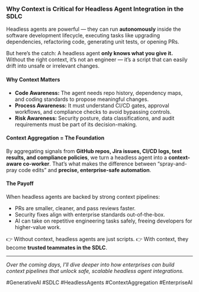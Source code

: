### Why Context is Critical for Headless Agent Integration in the SDLC

Headless agents are powerful — they can run **autonomously** inside the software development lifecycle, executing tasks like upgrading dependencies, refactoring code, generating unit tests, or opening PRs.

But here’s the catch:
A headless agent **only knows what you give it.** Without the right context, it’s not an engineer — it’s a script that can easily drift into unsafe or irrelevant changes.

#### Why Context Matters

* **Code Awareness:** The agent needs repo history, dependency maps, and coding standards to propose meaningful changes.
* **Process Awareness:** It must understand CI/CD gates, approval workflows, and compliance checks to avoid bypassing controls.
* **Risk Awareness:** Security posture, data classifications, and audit requirements must be part of its decision-making.

#### Context Aggregation = The Foundation

By aggregating signals from **GitHub repos, Jira issues, CI/CD logs, test results, and compliance policies**, we turn a headless agent into a **context-aware co-worker**.
That’s what makes the difference between “spray-and-pray code edits” and **precise, enterprise-safe automation**.

#### The Payoff

When headless agents are backed by strong context pipelines:

* PRs are smaller, cleaner, and pass reviews faster.
* Security fixes align with enterprise standards out-of-the-box.
* AI can take on repetitive engineering tasks safely, freeing developers for higher-value work.

👉 Without context, headless agents are just scripts.
👉 With context, they become **trusted teammates in the SDLC**.

---

*Over the coming days, I’ll dive deeper into how enterprises can build context pipelines that unlock safe, scalable headless agent integrations.*

\#GenerativeAI #SDLC #HeadlessAgents #ContextAggregation #EnterpriseAI
